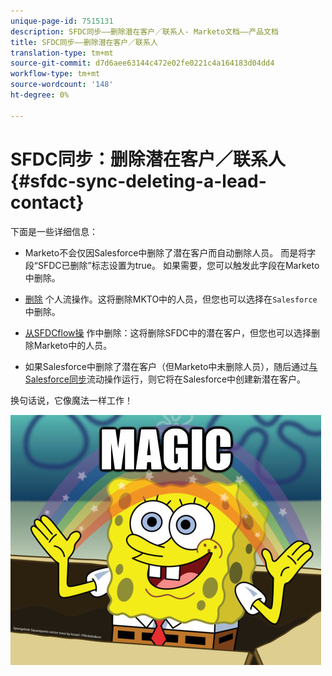 ```yaml
---
unique-page-id: 7515131
description: SFDC同步——删除潜在客户／联系人- Marketo文档——产品文档
title: SFDC同步——删除潜在客户／联系人
translation-type: tm+mt
source-git-commit: d7d6aee63144c472e02fe0221c4a164183d04dd4
workflow-type: tm+mt
source-wordcount: '148'
ht-degree: 0%

---
```



# SFDC同步：删除潜在客户／联系人{#sfdc-sync-deleting-a-lead-contact}

下面是一些详细信息：

* Marketo不会仅因Salesforce中删除了潜在客户而自动删除人员。 而是将字段“SFDC已删除”标志设置为true。 如果需要，您可以触发此字段在Marketo中删除。
* [删除](../../../../product-docs/core-marketo-concepts/smart-campaigns/flow-actions/delete-person.md) 个人流操作。这将删除MKTO中的人员，但您也可以选择在`Salesforce`中删除。

* [从SFDCflow操](../../../../product-docs/core-marketo-concepts/smart-campaigns/salesforce-flow-actions/delete-person-from-sfdc.md) 作中删除：这将删除SFDC中的潜在客户，但您也可以选择删除Marketo中的人员。
* 如果Salesforce中删除了潜在客户（但Marketo中未删除人员），随后通过[与Salesforce同步](../../../../product-docs/core-marketo-concepts/smart-campaigns/salesforce-flow-actions/sync-person-to-sfdc.md)流动操作运行，则它将在Salesforce中创建新潜在客户。

换句话说，它像魔法一样工作！

![—](assets/image2015-5-20-15-3a3-3a27.png)

